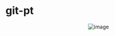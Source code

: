 # git-pt
<div align="center">

![image](https://user-images.githubusercontent.com/91714931/136496118-837ac419-293f-4522-b4f4-87be3dd3091b.png)
</div>
